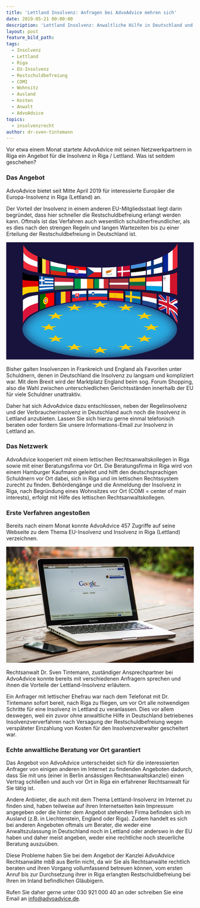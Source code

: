 ```yaml
---
title: 'Lettland Insolvenz: Anfragen bei AdvoAdvice mehren sich'
date: 2019-05-21 00:00:00
description: 'Lettland Insolvenz: Anwaltliche Hilfe in Deutschland und Lettland sinnvoll'
layout: post
feature_bild_path:
tags:
  - Insolvenz
  - Lettland
  - Riga
  - EU-Insolvenz
  - Restschuldbefreiung
  - COMI
  - Wohnsitz
  - Ausland
  - Kosten
  - Anwalt
  - AdvoAdvice
topics:
  - insolvenzrecht
author: dr-sven-tintemann
---
```


Vor etwa einem Monat startete AdvoAdvice mit seinen Netzwerkpartnern in Riga ein Angebot f&uuml;r die Insolvenz in Riga / Lettland. Was ist seitdem geschehen?

### Das Angebot

AdvoAdvice bietet seit Mitte April 2019 f&uuml;r interessierte Europ&auml;er die Europa-Insolvenz in Riga (Lettland) an.

Der Vorteil der Insolvenz in einem anderen EU-Mitgliedsstaat liegt darin begr&uuml;ndet, dass hier schneller die Restschuldbefreiung erlangt werden kann. Oftmals ist das Verfahren auch wesentlich schuldnerfreundlicher, als es dies nach den strengen Regeln und langen Wartezeiten bis zu einer Erteilung der Restschuldbefreiung in Deutschland ist.

![Europäische Union - Bild Pixabay](/uploads/european-union-1328256-640.png "EU Insolvenz in Lettland")

Bisher galten Insolvenzen in Frankreich und England als Favoriten unter Schuldnern, denen in Deutschland die Insolvenz zu langsam und kompliziert war. Mit dem Brexit wird der Marktplatz England beim sog. Forum Shopping, also die Wahl zwischen unterschiedlichen Gerichtsst&auml;nden innerhalb der EU f&uuml;r viele Schuldner unattraktiv.

Daher hat sich AdvoAdvice dazu entschlossen, neben der Regelinsolvenz und der Verbraucherinsolvenz in Deutschland auch noch die Insolvenz in Lettland anzubieten. Lassen Sie sich hierzu gerne einmal telefonisch beraten oder fordern Sie unsere Informations-Email zur Insolvenz in Lettland an.

### Das Netzwerk

AdvoAdvice kooperiert mit einem lettischen Rechtsanwaltskollegen in Riga sowie mit einer Beratungsfirma vor Ort. Die Beratungsfirma in Riga wird von einem Hamburger Kaufmann geleitet und hilft den deutschsprachigen Schuldnern vor Ort dabei, sich in Riga und im lettischen Rechtssystem zurecht zu finden. Beh&ouml;rdeng&auml;nge und die Anmeldung der Insolvenz in Riga, nach Begr&uuml;ndung eines Wohnsitzes vor Ort (COMI = center of main interests), erfolgt mit Hilfe des lettischen Rechtsanwaltskollegen.

### Erste Verfahren angesto&szlig;en

Bereits nach einem Monat konnte AdvoAdvice 457 Zugriffe auf seine Webseite zu dem Thema EU-Insolvenz und Insolvenz in Riga (Lettland) verzeichnen.

![Google Zugriffe - Foto Pixabay](/uploads/mac-459196-640.jpg "Viele Zugriffe auf AdvoAdvice Blog")

Rechtsanwalt Dr. Sven Tintemann, zust&auml;ndiger Ansprechpartner bei AdvoAdvice konnte bereits mit verschiedenen Anfragern sprechen und ihnen die Vorteile der Lettland-Insolvenz erl&auml;utern.

Ein Anfrager mit lettischer Ehefrau war nach dem Telefonat mit Dr. Tintemann sofort bereit, nach Riga zu fliegen, um vor Ort alle notwendigen Schritte f&uuml;r eine Insolvenz in Lettland zu veranlassen. Dies vor allem deswegen, weil ein zuvor ohne anwaltliche Hilfe in Deutschland betriebenes Insolvenzververfahren nach Versagung der Restschuldbefreiung wegen versp&auml;teter Einzahlung von Kosten f&uuml;r den Insolvenzverwalter gescheitert war.

### Echte anwaltliche Beratung vor Ort garantiert

Das Angebot von AdvoAdvice unterscheidet sich f&uuml;r die interessierten Anfrager von einigen anderen im Internet zu findenden Angeboten dadurch, dass Sie mit uns (einer in Berlin ans&auml;ssigen Rechtsanwaltskanzlei) einen Vertrag schlie&szlig;en und auch vor Ort in Riga ein erfahrener Rechtsanwalt f&uuml;r Sie t&auml;tig ist.

Andere Anbieter, die auch mit dem Thema Lettland-Insolvenz im Internet zu finden sind, haben teilweise auf ihren Internetseiten kein Impressum angegeben oder die hinter dem Angebot stehenden Firma befinden sich im Ausland (z.B. in Liechtenstein, England oder Riga). Zudem handelt es sich bei anderen Angeboten oftmals um Berater, die weder eine Anwaltszulassung in Deutschland noch in Lettland oder anderswo in der EU haben und daher meist angeben, weder eine rechtliche noch steuerliche Beratung auszu&uuml;ben.

Diese Probleme haben Sie bei dem Angebot der Kanzlei AdvoAdvice Rechtsanw&auml;lte mbB aus Berlin nicht, da wir Sie als Rechtsanw&auml;lte rechtlich beraten und ihren Vorgang vollumfassend betreuen k&ouml;nnen, vom ersten Anruf bis zur Durchsetzung ihrer in Riga erlangten Restschuldbefreiung bei Ihren im Inland befindlichen Gl&auml;ubigern.

Rufen Sie daher gerne unter 030 921 000 40 an oder schreiben Sie eine Email an info@advoadvice.de.

&nbsp;

&nbsp;